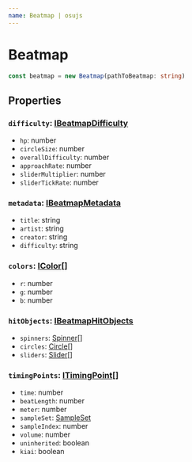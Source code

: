 ```yaml
---
name: Beatmap | osujs
---
```


# Beatmap

```typescript
const beatmap = new Beatmap(pathToBeatmap: string)
```

## Properties
### `difficulty`: [IBeatmapDifficulty](/docs/osujs-types)
- `hp`: number
- `circleSize`: number
- `overallDifficulty`: number
- `approachRate`: number
- `sliderMultiplier`: number
- `sliderTickRate`: number

### `metadata`: [IBeatmapMetadata](/docs/osujs-types)
- `title`: string
- `artist`: string
- `creator`: string
- `difficulty`: string

### `colors`: [IColor](/docs/osujs-types)[]
- `r`: number
- `g`: number
- `b`: number

### `hitObjects`: [IBeatmapHitObjects](/docs/osujs-types)
- `spinners`: [Spinner](/docs/osujs-hitobjects)[]
- `circles`: [Circle](/docs/osujs-hitobjects)[]
- `sliders`: [Slider](/docs/osujs-hitobjects)[]
  
### `timingPoints`: [ITimingPoint](/docs/osujs-types)[]
- `time`: number
- `beatLength`: number
- `meter`: number
- `sampleSet`: [SampleSet](/docs/osujs-enums)
- `sampleIndex`: number
- `volume`: number
- `uninherited`: boolean
- `kiai`: boolean
